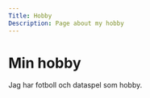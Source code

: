 ```yaml
---
Title: Hobby
Description: Page about my hobby
---
```


Min hobby
==========================

Jag har fotboll och dataspel som hobby.
